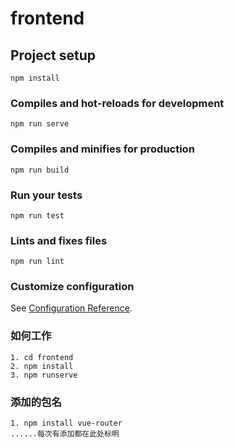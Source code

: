 # frontend

## Project setup
```
npm install
```

### Compiles and hot-reloads for development
```
npm run serve
```

### Compiles and minifies for production
```
npm run build
```

### Run your tests
```
npm run test
```

### Lints and fixes files
```
npm run lint
```

### Customize configuration
See [Configuration Reference](https://cli.vuejs.org/config/).

### 如何工作
```
1. cd frontend
2. npm install
3. npm runserve
```

### 添加的包名
```
1. npm install vue-router
......每次有添加都在此处标明
```
